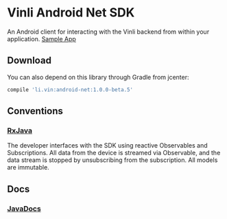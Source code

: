 Vinli Android Net SDK
=====================

An Android client for interacting with the Vinli backend from within your application. [Sample App](https://github.com/vinli/android-net-demo)

Download
--------

You can also depend on this library through Gradle from jcenter:
```groovy
compile 'li.vin:android-net:1.0.0-beta.5'
```

Conventions
-----------
### [RxJava](https://github.com/ReactiveX/RxJava/wiki)
The developer interfaces with the SDK using reactive Observables and Subscriptions.
All data from the device is streamed via Observable, and the data stream is stopped by unsubscribing from the subscription.
All models are immutable.

Docs
----

### [JavaDocs](http://vinli.github.io/android-net/)
